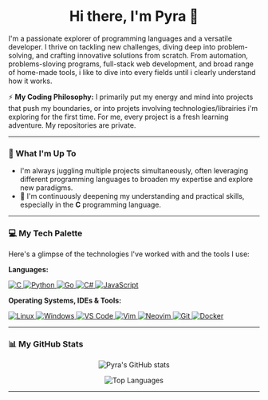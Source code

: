 <div align="center">
  <h1>Hi there, I'm Pyra 👋</h1>
</div>

I'm a passionate explorer of programming languages and a versatile developer. I thrive on tackling new challenges, diving deep into problem-solving, and crafting innovative solutions from scratch.
From automation, problems-sloving programs, full-stack web development, and broad range of home-made tools, i like to dive into every fields until i clearly understand how it works.

⚡ **My Coding Philosophy:** I primarily put my energy and mind into projects that push my boundaries, or into projets involving technologies/librairies i'm exploring for the first time. For me, every project is a fresh learning adventure.
My repositories are private.

---

### 🔭 What I'm Up To

* I'm always juggling multiple projects simultaneously, often leveraging different programming languages to broaden my expertise and explore new paradigms.
* 🌱 I'm continuously deepening my understanding and practical skills, especially in the **C** programming language.

---

### 💻 My Tech Palette

Here's a glimpse of the technologies I've worked with and the tools I use:

**Languages:**
<p align="left">
  <a href="https://en.wikipedia.org/wiki/C_(programming_language)" target="_blank" rel="noreferrer">
    <img src="https://img.shields.io/badge/C-A8B9CC?style=for-the-badge&logo=c&logoColor=white" alt="C"/>
  </a>
  <a href="https://www.python.org" target="_blank" rel="noreferrer">
    <img src="https://img.shields.io/badge/python-3670A0?style=for-the-badge&logo=python&logoColor=ffdd54" alt="Python"/>
  </a>
  <a href="https://golang.org" target="_blank" rel="noreferrer">
    <img src="https://img.shields.io/badge/Go-00ADD8?style=for-the-badge&logo=go&logoColor=white" alt="Go"/>
  </a>
  <a href="https://docs.microsoft.com/en-us/dotnet/csharp/" target="_blank" rel="noreferrer">
    <img src="https://img.shields.io/badge/C%23-239120?style=for-the-badge&logo=c-sharp&logoColor=white" alt="C#"/>
  </a>
  <a href="https://developer.mozilla.org/en-US/docs/Web/JavaScript" target="_blank" rel="noreferrer">
    <img src="https://img.shields.io/badge/javascript-%23323330.svg?style=for-the-badge&logo=javascript&logoColor=%23F7DF1E" alt="JavaScript"/>
  </a>
</p>

**Operating Systems, IDEs & Tools:**
<p align="left">
  <a href="https://www.linux.org/" target="_blank" rel="noreferrer">
    <img src="https://img.shields.io/badge/Linux-FCC624?style=for-the-badge&logo=linux&logoColor=black" alt="Linux"/>
  </a>
  <a href="https://www.microsoft.com/windows" target="_blank" rel="noreferrer">
    <img src="https://img.shields.io/badge/Windows-0078D6?style=for-the-badge&logo=windows&logoColor=white" alt="Windows"/>
  </a>
  <a href="https://code.visualstudio.com/" target="_blank" rel="noreferrer">
    <img src="https://img.shields.io/badge/Visual%20Studio%20Code-007ACC?style=for-the-badge&logo=visual-studio-code&logoColor=white" alt="VS Code"/>
  </a>
  <a href="https://www.vim.org/" target="_blank" rel="noreferrer">
    <img src="https://img.shields.io/badge/VIM-%23019733.svg?style=for-the-badge&logo=vim&logoColor=white" alt="Vim"/>
  </a>
  <a href="https://neovim.io/" target="_blank" rel="noreferrer">
    <img src="https://img.shields.io/badge/NeoVim-%2357A143.svg?style=for-the-badge&logo=neovim&logoColor=white" alt="Neovim"/>
  </a>
  <a href="https://git-scm.com/" target="_blank" rel="noreferrer">
    <img src="https://img.shields.io/badge/git-%23F05033.svg?style=for-the-badge&logo=git&logoColor=white" alt="Git"/>
  </a>
  <a href="https://www.docker.com/" target="_blank" rel="noreferrer">
    <img src="https://img.shields.io/badge/docker-%230db7ed.svg?style=for-the-badge&logo=docker&logoColor=white" alt="Docker"/>
  </a>
</p>

---

### 📊 My GitHub Stats

<p align="center">
  <img src="https://github-readme-stats.vercel.app/api?username=pyramyds&show_icons=true&theme=tokyonight&rank_icon=github&hide_border=true" alt="Pyra's GitHub stats" />
</p>
<p align="center">
  <img src="https://github-readme-stats.vercel.app/api/top-langs/?username=pyramyds&layout=compact&theme=tokyonight&hide_border=true" alt="Top Languages" />
</p>

---
